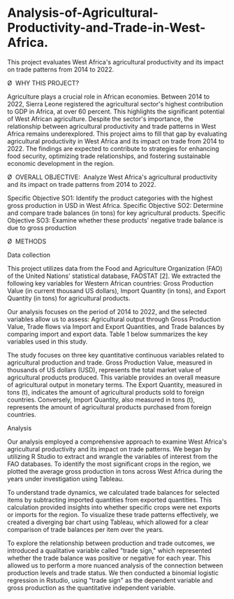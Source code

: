# Analysis-of-Agricultural-Productivity-and-Trade-in-West-Africa.
This project evaluates West Africa's agricultural productivity and its impact on trade patterns from 2014 to 2022.

Ø  WHY THIS PROJECT?

Agriculture plays a crucial role in African economies. Between 2014 to 2022, Sierra Leone registered the agricultural sector's highest contribution to GDP in Africa, at over 60 percent. This highlights the significant potential of West African agriculture. Despite the sector's importance, the relationship between agricultural productivity and trade patterns in West Africa remains underexplored. This project aims to fill that gap by evaluating agricultural productivity in West Africa and its impact on trade from 2014 to 2022. The findings are expected to contribute to strategies for enhancing food security, optimizing trade relationships, and fostering sustainable economic development in the region.

Ø  OVERALL OBJECTIVE:  Analyze West Africa's agricultural productivity and its impact on trade patterns from 2014 to 2022.

Specific Objective SO1: Identify the product categories with the highest gross production in USD in West Africa.
Specific Objective SO2: Determine and compare trade balances (in tons) for key agricultural products.
Specific Objective SO3: Examine whether these products' negative trade balance is due to gross production

Ø  METHODS

Data collection

This project utilizes data from the Food and Agriculture Organization (FAO) of the United Nations' statistical database, FAOSTAT [2]. We extracted the following key variables for Western African countries: Gross Production Value (in current thousand US dollars), Import Quantity (in tons), and Export Quantity (in tons) for agricultural products.

Our analysis focuses on the period of 2014 to 2022, and the selected variables allow us to assess: Agricultural output through Gross Production Value, Trade flows via Import and Export Quantities, and Trade balances by comparing import and export data. Table 1 below summarizes the key variables used in this study.

The study focuses on three key quantitative continuous variables related to agricultural production and trade. Gross Production Value, measured in thousands of US dollars (USD), represents the total market value of agricultural products produced. This variable provides an overall measure of agricultural output in monetary terms. The Export Quantity, measured in tons (t), indicates the amount of agricultural products sold to foreign countries. Conversely, Import Quantity, also measured in tons (t), represents the amount of agricultural products purchased from foreign countries.

Analysis

Our analysis employed a comprehensive approach to examine West Africa's agricultural productivity and its impact on trade patterns. We began by utilizing R Studio to extract and wrangle the variables of interest from the FAO databases. To identify the most significant crops in the region, we plotted the average gross production in tons across West Africa during the years under investigation using Tableau.

To understand trade dynamics, we calculated trade balances for selected items by subtracting imported quantities from exported quantities. This calculation provided insights into whether specific crops were net exports or imports for the region. To visualize these trade patterns effectively, we created a diverging bar chart using Tableau, which allowed for a clear comparison of trade balances per item over the years.

To explore the relationship between production and trade outcomes, we introduced a qualitative variable called "trade sign," which represented whether the trade balance was positive or negative for each year. This allowed us to perform a more nuanced analysis of the connection between production levels and trade status. We then conducted a binomial logistic regression in Rstudio, using "trade sign" as the dependent variable and gross production as the quantitative independent variable.






